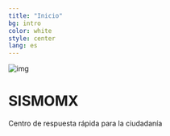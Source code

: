 ```yaml
---
title: "Inicio"
bg: intro
color: white
style: center
lang: es
---
```




![img](assets/svg/logotype.svg)
# SISMOMX

Centro de respuesta rápida para la ciudadanía
